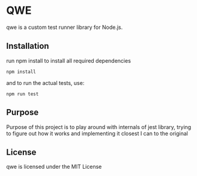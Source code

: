# QWE

qwe is a custom test runner library for Node.js.

## Installation

run npm install to install all required dependencies

`npm install`

and to run the actual tests, use:

`npm run test`

## Purpose

Purpose of this project is to play around with internals of jest library, trying to figure out how it works and implementing it closest I can to the original

## License

qwe is licensed under the MIT License
